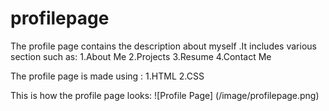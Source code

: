# profilepage
The profile page contains the description about myself .It includes various section such as:
1.About Me
2.Projects
3.Resume
4.Contact Me

The profile page is made using :
1.HTML
2.CSS

This is how the profile page looks:
![Profile Page] (/image/profilepage.png)

